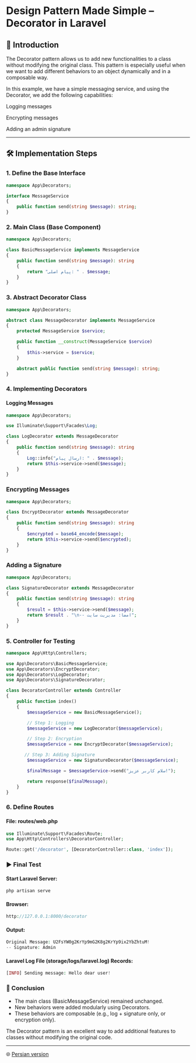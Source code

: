 # Design Pattern Made Simple – Decorator in Laravel

## 📌 Introduction

The Decorator pattern allows us to add new functionalities to a class without modifying the original class.
This pattern is especially useful when we want to add different behaviors to an object dynamically and in a composable way.

In this example, we have a simple messaging service, and using the Decorator, we add the following capabilities:

Logging messages

Encrypting messages

Adding an admin signature

---

## 🛠 Implementation Steps

### 1. Define the Base Interface
```php
namespace App\Decorators;

interface MessageService
{
    public function send(string $message): string;
}
```

### 2. Main Class (Base Component)
```php
namespace App\Decorators;

class BasicMessageService implements MessageService
{
    public function send(string $message): string
    {
        return "پیام اصلی: " . $message;
    }
}
```

###  3. Abstract Decorator Class
```php
namespace App\Decorators;

abstract class MessageDecorator implements MessageService
{
    protected MessageService $service;

    public function __construct(MessageService $service)
    {
        $this->service = $service;
    }

    abstract public function send(string $message): string;
}
```

###  4. Implementing Decorators
#### Logging Messages
```php
namespace App\Decorators;

use Illuminate\Support\Facades\Log;

class LogDecorator extends MessageDecorator
{
    public function send(string $message): string
    {
        Log::info("ارسال پیام: " . $message);
        return $this->service->send($message);
    }
}
```

###  Encrypting Messages
```php
namespace App\Decorators;

class EncryptDecorator extends MessageDecorator
{
    public function send(string $message): string
    {
        $encrypted = base64_encode($message);
        return $this->service->send($encrypted);
    }
}
```

###  Adding a Signature
```php
namespace App\Decorators;

class SignatureDecorator extends MessageDecorator
{
    public function send(string $message): string
    {
        $result = $this->service->send($message);
        return $result . "\n-- امضا: مدیریت سایت";
    }
}
```

###   5. Controller for Testing
```php
namespace App\Http\Controllers;

use App\Decorators\BasicMessageService;
use App\Decorators\EncryptDecorator;
use App\Decorators\LogDecorator;
use App\Decorators\SignatureDecorator;

class DecoratorController extends Controller
{
    public function index()
    {
        $messageService = new BasicMessageService();

        // Step 1: Logging
        $messageService = new LogDecorator($messageService);

        // Step 2: Encryption
        $messageService = new EncryptDecorator($messageService);

       // Step 3: Adding Signature
        $messageService = new SignatureDecorator($messageService);

        $finalMessage = $messageService->send("سلام کاربر عزیز!");

        return response($finalMessage);
    }
}
```

###   6. Define Routes
#### File: routes/web.php
```php
use Illuminate\Support\Facades\Route;
use App\Http\Controllers\DecoratorController;

Route::get('/decorator', [DecoratorController::class, 'index']);
```

### ▶️ Final Test


#### Start Laravel Server:
```php
php artisan serve
```
#### Browser:
```php
http://127.0.0.1:8000/decorator
```
####  Output:
```php
Original Message: U2FsYW0g2KrYp9mG2K8g2KrYp9ix2YbZhtuM!
-- Signature: Admin
```
####  Laravel Log File (storage/logs/laravel.log) Records:

```php
[INFO] Sending message: Hello dear user!
```


### 🎯 Conclusion
* The main class (BasicMessageService) remained unchanged.
* New behaviors were added modularly using Decorators.
* These behaviors are composable (e.g., log + signature only, or encryption only).


The Decorator pattern is an excellent way to add additional features to classes without modifying the original code.

---
🌐 [Persian version](./README.fa.md)
